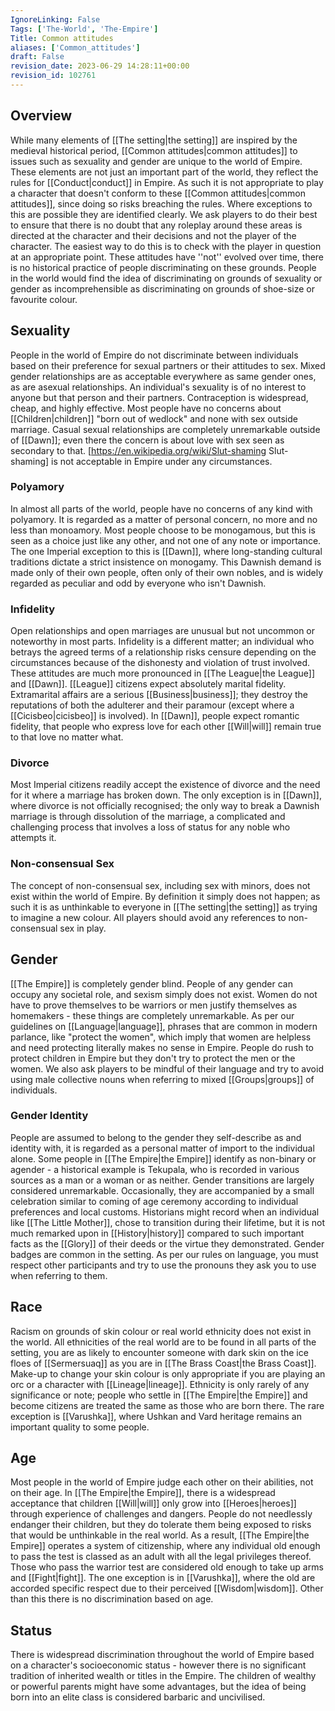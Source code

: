 ```yaml
---
IgnoreLinking: False
Tags: ['The-World', 'The-Empire']
Title: Common attitudes
aliases: ['Common_attitudes']
draft: False
revision_date: 2023-06-29 14:28:11+00:00
revision_id: 102761
---
```


## Overview
While many elements of [[The setting|the setting]] are inspired by the medieval historical period, [[Common attitudes|common attitudes]] to issues such as sexuality and gender are unique to the world of Empire. These elements are not just an important part of the world, they reflect the rules for [[Conduct|conduct]] in Empire. As such it is not appropriate to play a character that doesn't conform to these [[Common attitudes|common attitudes]], since doing so risks breaching the rules.
Where exceptions to this are possible they are identified clearly. We ask players to do their best to ensure that there is no doubt that any roleplay around these areas is directed at the character and their decisions and not the player of the character. The easiest way to do this is to check with the player in question at an appropriate point.
These attitudes have ''not'' evolved over time, there is no historical practice of people discriminating on these grounds. People in the world would find the idea of discriminating on grounds of sexuality or gender as incomprehensible as discriminating on grounds of shoe-size or favourite colour.
## Sexuality
People in the world of Empire do not discriminate between individuals based on their preference for sexual partners or their attitudes to sex. Mixed gender relationships are as acceptable everywhere as same gender ones, as are asexual relationships. An individual's sexuality is of no interest to anyone but that person and their partners. 
Contraception is widespread, cheap, and highly effective. Most people have no concerns about [[Children|children]] "born out of wedlock" and none with sex outside marriage. Casual sexual relationships are completely unremarkable outside of [[Dawn]]; even there the concern is about love with sex seen as secondary to that. [https://en.wikipedia.org/wiki/Slut-shaming Slut-shaming] is not acceptable in Empire under any circumstances.
### Polyamory
In almost all parts of the world, people have no concerns of any kind with polyamory. It is regarded as a matter of personal concern, no more and no less than monoamory. Most people choose to be monogamous, but this is seen as a choice just like any other, and not one of any note or importance. The one Imperial exception to this is [[Dawn]], where long-standing cultural traditions dictate a strict insistence on monogamy. This Dawnish demand is made only of their own people, often only of their own nobles, and is widely regarded as peculiar and odd by everyone who isn't Dawnish.
### Infidelity
Open relationships and open marriages are unusual but not uncommon or noteworthy in most parts. Infidelity is a different matter; an individual who betrays the agreed terms of a relationship risks censure depending on the circumstances because of the dishonesty and violation of trust involved.
These attitudes are much more pronounced in [[The League|the League]] and [[Dawn]]. [[League]] citizens expect absolutely marital fidelity. Extramarital affairs are a serious [[Business|business]]; they destroy the reputations of both the adulterer and their paramour (except where a [[Cicisbeo|cicisbeo]] is involved). In [[Dawn]], people expect romantic fidelity, that people who express love for each other [[Will|will]] remain true to that love no matter what.
### Divorce
Most Imperial citizens readily accept the existence of divorce and the need for it where a marriage has broken down. The only exception is in [[Dawn]], where divorce is not officially recognised; the only way to break a Dawnish marriage is through dissolution of the marriage, a complicated and challenging process that involves a loss of status for any noble who attempts it.
### Non-consensual Sex
The concept of non-consensual sex, including sex with minors, does not exist within the world of Empire. By definition it simply does not happen; as such it is as unthinkable to everyone in [[The setting|the setting]] as trying to imagine a new colour. All players should avoid any references to non-consensual sex in play.
## Gender
[[The Empire]] is completely gender blind. People of any gender can occupy any societal role, and sexism simply does not exist. Women do not have to prove themselves to be warriors or men justify themselves as homemakers - these things are completely unremarkable.
As per our guidelines on [[Language|language]], phrases that are common in modern parlance, like "protect the women", which imply that women are helpless and need protecting literally makes no sense in Empire. People do rush to protect children in Empire but they don't try to protect the men or the women. We also ask players to be mindful of their language and try to avoid using male collective nouns when referring to mixed [[Groups|groups]] of individuals. 
### Gender Identity
People are assumed to belong to the gender they self-describe as and identity with, it is regarded as a personal matter of import to the individual alone. Some people in [[The Empire|the Empire]] identify as non-binary or agender - a historical example is Tekupala, who is recorded in various sources as a man or a woman or as neither. 
Gender transitions are largely considered unremarkable. Occasionally, they are accompanied by a small celebration similar to coming of age ceremony according to individual preferences and local customs. Historians might record when an individual like [[The Little Mother]], chose to transition during their lifetime, but it is not much remarked upon in [[History|history]] compared to such important facts as the [[Glory]] of their deeds or the virtue they demonstrated.
Gender badges are common in the setting.
As per our rules on language, you must respect other participants and try to use the pronouns they ask you to use when referring to them.
## Race
Racism on grounds of skin colour or real world ethnicity does not exist in the world. All ethnicities of the real world are to be found in all parts of the setting, you are as likely to encounter someone with dark skin on the ice floes of [[Sermersuaq]] as you are in [[The Brass Coast|the Brass Coast]]. Make-up to change your skin colour is only appropriate if you are playing an orc or a  character with [[Lineage|lineage]].
Ethnicity is only rarely of any significance or note; people who settle in [[The Empire|the Empire]] and become citizens are treated the same as those who are born there. The rare exception is [[Varushka]], where Ushkan and Vard heritage remains an important quality to some people.
## Age
Most people in the world of Empire judge each other on their abilities, not on their age. In [[The Empire|the Empire]], there is a widespread acceptance that children [[Will|will]] only grow into [[Heroes|heroes]] through experience of challenges and dangers. People do not needlessly endanger their children, but they do tolerate them being exposed to risks that would be unthinkable in the real world. As a result, [[The Empire|the Empire]] operates a system of citizenship, where any individual old enough to pass the test is classed as an adult with all the legal privileges thereof. Those who pass the warrior test are considered old enough to take up arms and [[Fight|fight]]. 
The one exception is in [[Varushka]], where the old are accorded specific respect due to their perceived [[Wisdom|wisdom]]. Other than this there is no discrimination based on age.
## Status
There is widespread discrimination throughout the world of Empire based on a character's socioeconomic status - however there is no significant tradition of inherited wealth or titles in the Empire. The children of wealthy or powerful parents might have some advantages, but the idea of being born into an elite class is considered barbaric and uncivilised.